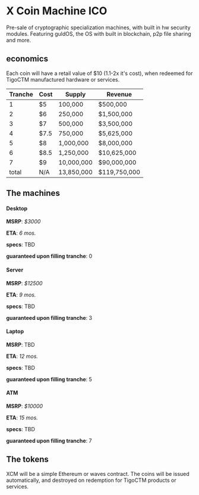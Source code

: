 # X Coin Machine ICO

Pre-sale of cryptographic specialization machines, with built in hw security modules. Featuring guldOS, the OS with built in blockchain, p2p file sharing and more.

## economics

Each coin will have a retail value of $10 (1.1-2x it's cost), when redeemed for TigoCTM manufactured hardware or services.

| Tranche | Cost | Supply  | Revenue |
|---------|------|---------|---------|
| 1       | $5   | 100,000 | $500,000 |
| 2       | $6   | 250,000 | $1,500,000	|
| 3       | $7   | 500,000 | $3,500,000 |
| 4       | $7.5 | 750,000 | $5,625,000 |
| 5       | $8   | 1,000,000 | $8,000,000 |
| 6       | $8.5 | 1,250,000 | $10,625,000 |
| 7       | $9   | 10,000,000 | $90,000,000 |
| total   | N/A  | 13,850,000 | $119,750,000 |

## The machines

#### Desktop

**MSRP**: _$3000_

**ETA**: _6 mos._

**specs**: TBD

**guaranteed upon filling tranche**: 0

#### Server

**MSRP**: _$12500_

**ETA**: _9 mos._

**specs**: TBD

**guaranteed upon filling tranche**: 3

#### Laptop

**MSRP**: TBD

**ETA**: _12 mos._

**specs**: TBD

**guaranteed upon filling tranche**: 5

#### ATM

**MSRP**: _$10000_

**ETA**: _15 mos._

**specs**: TBD

**guaranteed upon filling tranche**: 7

## The tokens

XCM will be a simple Ethereum or waves contract. The coins will be issued automatically, and destroyed on redemption for TigoCTM products or services.

